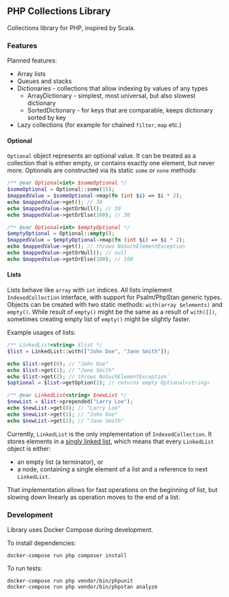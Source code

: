## PHP Collections Library

Collections library for PHP, inspired by Scala.

### Features

Planned features:
- Array lists
- Queues and stacks
- Dictionaries - collections that allow indexing by values of any types
  - ArrayDictionary - simplest, most universal, but also slowest dictionary
  - SortedDictionary - for keys that are comparable, keeps dictionary sorted by key
- Lazy collections (for example for chained `filter`, `map` etc.)


#### Optional

`Optional` object represents an optional value. It can be treated as a collection that is either empty, or contains
exactly one element, but never more. Optionals are constructed via its static `some` or `none` methods:

```php
/** @var Optional<int> $someOptional */
$someOptional = Optional::some(15);
$mappedValue = $someOptional->map(fn (int $i) => $i * 2);
echo $mappedValue->get(); // 30
echo $mappedValue->getOrNull(); // 30
echo $mappedValue->getOrElse(100); // 30

/** @var Optional<int> $emptyOptional */
$emptyOptional = Optional::empty();
$mappedValue = $emptyOptional->map(fn (int $i) => $i * 2);
echo $mappedValue->get(); // throws NoSuchElementException
echo $mappedValue->getOrNull(); // null
echo $mappedValue->getOrElse(100); // 100
```

#### Lists

Lists behave like `array` with `int` indices. All lists implement `IndexedCollection` interface, with support for
Psalm/PhpStan generic types. Objects can be created with two static methods: `with(array $elements)` and `empty()`.
While result of `empty()` might be the same as a result of `with([])`, sometimes creating empty list of `empty()` might
be slightly faster.

Example usages of lists:

```php
/** LinkedList<string> $list */
$list = LinkedList::with(["John Doe", "Jane Smith"]);

echo $list->get(0); // "John Doe"
echo $list->get(1); // "Jane Smith"
echo $list->get(2); // throws NoSuchElementException`
$optional = $list->getOption(2); // returns empty Optional<string>

/** @var LinkedList<string> $newList */
$newList = $list->prepended("Larry Loe");
echo $newList->get(0); // "Larry Loe"
echo $newList->get(1); // "John Doe"
echo $newList->get(2); // "Jane Smith"
```

Currently, `LinkedList` is the only implementation of `IndexedCollection`. It stores elements in a
[singly linked list](https://en.wikipedia.org/wiki/Linked_list), which means that every `LinkedList` object is either:
- an empty list (a terminator), or
- a node, containing a single element of a list and a reference to next `LinkedList`.

That implementation allows for fast operations on the beginning of list, but slowing down linearly as operation moves
to the end of a list.

### Development

Library uses Docker Compose during development.

To install dependencies:
```shell
docker-compose run php composer install
```

To run tests:

```shell
docker-compose run php vendor/bin/phpunit
docker-compose run php vendor/bin/phpstan analyze
```